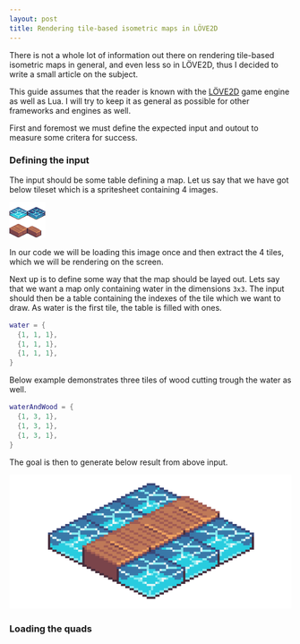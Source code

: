 ```yaml
---
layout: post
title: Rendering tile-based isometric maps in LÖVE2D
---
```


There is not a whole lot of information out there on rendering tile-based
isometric maps in general, and even less so in LÖVE2D, thus I decided to write
a small article on the subject.

This guide assumes that the reader is known with the [LÖVE2D](https://love2d.org)
game engine as well as Lua. I will try to keep it as general as possible for
other frameworks and engines as well. 

First and foremost we must define the expected input and outout to measure some
critera for success.

### Defining the input

The input should be some table defining a map. Let us say that we have got
below tileset which is a spritesheet containing 4 images.

![Tileset as a spritesheet][tileset]

In our code we will be loading this image once and then extract the 4 tiles,
which we will be rendering on the screen.

Next up is to define some way that the map should be layed out. Lets say that
we want a map only containing water in the dimensions `3x3`. The input should
then be a table containing the indexes of the tile which we want to draw. As
water is the first tile, the table is filled with ones. 

```lua
water = {
  {1, 1, 1},
  {1, 1, 1},
  {1, 1, 1},
}
```

Below example demonstrates three tiles of wood cutting trough the water as
well.

```lua
waterAndWood = {
  {1, 3, 1},
  {1, 3, 1},
  {1, 3, 1},
}
```

The goal is then to generate below result from above input.

![Water with wood cutting trough][water]

### Loading the quads 

[tileset]: /images/2021-isometric/tilesheet.png "Tileset"
[water]: /images/2021-isometric/water_with_bridge.png "Water bridge"
